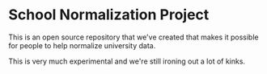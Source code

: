 # School Normalization Project

This is an open source repository that we've created that makes it possible for people to help normalize university data.

This is very much experimental and we're still ironing out a lot of kinks.